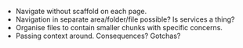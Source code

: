 - Navigate without scaffold on each page.
- Navigation in separate area/folder/file possible? Is services a thing?
- Organise files to contain smaller chunks with specific concerns.
- Passing context around. Consequences? Gotchas?

